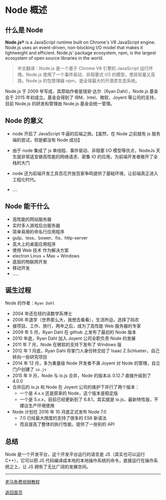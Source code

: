 ﻿# Node 概述

## 什么是 Node

**Node.js®** is a JavaScript runtime built on Chrome's V8 JavaScript engine. Node.js uses an event-driven, non-blocking I/O model that makes it lightweight and efficient. Node.js' package ecosystem, npm, is the largest ecosystem of open source libraries in the world.

> 中文翻译：Node.js 是一个基于 Chrome V8 引擎的 JavaScript 运行环境。Node.js 使用了一个事件驱动、非阻塞式 I/O 的模型，使其轻量又高效。Node.js 的包管理器 npm，是全球最大的开源库生态系统。

Node.js 于 2009 年写成，其原始作者是瑞安·达尔（Ryan Dahl），Node.js 基金会于 2015 年初成立。基金会得到了 IBM、Intel、微软、Joyent 等公司的支持，目前 Node.js 的研发和管理由 Node.js 基金会统一管理。

## Node 的意义

- node 开启了 JavaScript 牛逼的后端之旅。【虽然，在 Node 之前就有 js 服务端的尝试，但是都没有 Node 成功】

- 由于 node 集成了 js 单线程、事件驱动、非阻塞 I/O 模型等优点，NodeJs 天生就非常适宜做高性能的网络请求、密集 IO 的应用，为前端开发者敞开了全栈的大门

- node 还为前端开发工具百花齐放百家争鸣提供了基础环境，让前端真正进入工程化时代。

- ....

## Node 能干什么

- 高性能的网站服务器
- 实时多人游戏后台服务器
- 简单易用的命名行应用程序
- gulp、less、bower、fis、http-server
- 高大上的桌面应用程序
- 使用 Web 技术 作为解决方案
- electron Linus + Max + Windows
- 底层的物联网开发
- 移动开发
- .....

## 诞生过程

Node 的作者：`Ryan Dahl`

- 2004 年还在纽约读数学系博士
- 2006 年退学（世界那么大，我想去看看），生活所迫，选择了码农
- 接项目、工作、旅行，两年之后，成为了高性能 Web 服务器的专家
- 2009 年 5 月，Ryan Dahl 在 github 上发布了最初的 Node 版本
- 2010 年底，Ryan Dahl 加入 Joyent 公司全职负责 Node 的发展
- 2011 年 7 月，Node 在微软的支持下发布了 Windows 版
- 2012 年 1 月底，Ryan Dahl 将掌门人身份转交给了 Isaac Z.Schlueter，自己转向一些研究项目
- 2014 年 12 月，多为重量级 Node 开发者不满 Joyent 对 Node 的管理，自立门户创建了 `io.js`
- 2015 年 9 月，Node 与 io.js 合并，Node 的版本从 0.12.7 直接升级到了 4.0.0
- 合并后的 io.js 和 Node 在 Joyent 公司的维护下并行了两个版本：
  - 一个是 4.x.x 还是原来的 Node，这个版本是稳定版
  - 一个是 5.x.x，目前已经更新到了 6.8.1，其实就是 io.js，最新特性版，不建议生产环境使用
- Node 计划在 2016 年 10 月底正式发布 Node 7.0
  - 7.0 已经最大限度的支持了很多的 ES6 新语法
  - 而且提高了整体的执行性能，提供了一些别的 API

## 总结

Node 是一个开发平台，这个开发平台运行的语言是 JS（其实也可以运行 C++），它可以把 JS 代码编译成本地的本地操作系统的命令，直接运行在操作系统之上，让 JS 拥有了无比广阔的发展空间。

---

[老马免费视频教程](https://qtxh.ke.qq.com)

[返回首页](https://malun666.github.io/aicoder_node/#/)
